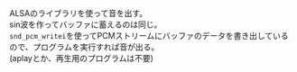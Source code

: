 ALSAのライブラリを使って音を出す。  
sin波を作ってバッファに蓄えるのは同じ。  
`snd_pcm_writei`を使ってPCMストリームにバッファのデータを書き出しているので、プログラムを実行すれば音が出る。  
(aplayとか、再生用のプログラムは不要)
